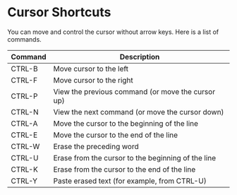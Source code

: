# Cursor Shortcuts

You can move and control the cursor without arrow keys. Here is a list of commands.

| Command | Description |
| ------- | ----------- |
| CTRL-B | Move cursor to the left |
| CTRL-F | Move cursor to the right |
| CTRL-P | View the previous command (or move the cursor up) |
| CTRL-N | View the next command (or move the cursor down) |
| CTRL-A | Move the cursor to the beginning of the line |
| CTRL-E | Move the cursor to the end of the line |
| CTRL-W | Erase the preceding word |
| CTRL-U | Erase from the cursor to the beginning of the line |
| CTRL-K | Erase from the cursor to the end of the line |
| CTRL-Y | Paste erased text (for example, from CTRL-U) |